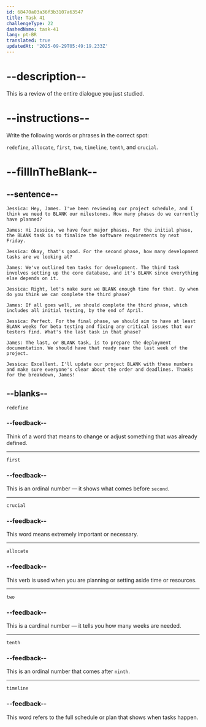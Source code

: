 ```yaml
---
id: 68470a03a36f3b3107a63547
title: Task 41
challengeType: 22
dashedName: task-41
lang: pt-BR
translated: true
updatedAt: '2025-09-29T05:49:19.233Z'
---
```


<!-- REVIEW -->

# --description--

This is a review of the entire dialogue you just studied.

# --instructions--

Write the following words or phrases in the correct spot:

`redefine`, `allocate`, `first`, `two`, `timeline`, `tenth`, and `crucial`.

# --fillInTheBlank--

## --sentence--

`Jessica: Hey, James. I've been reviewing our project schedule, and I think we need to BLANK our milestones. How many phases do we currently have planned?`

`James: Hi Jessica, we have four major phases. For the initial phase, the BLANK task is to finalize the software requirements by next Friday.`

`Jessica: Okay, that's good. For the second phase, how many development tasks are we looking at?`

`James: We've outlined ten tasks for development. The third task involves setting up the core database, and it's BLANK since everything else depends on it.`

`Jessica: Right, let's make sure we BLANK enough time for that. By when do you think we can complete the third phase?`

`James: If all goes well, we should complete the third phase, which includes all initial testing, by the end of April.`

`Jessica: Perfect. For the final phase, we should aim to have at least BLANK weeks for beta testing and fixing any critical issues that our testers find. What's the last task in that phase?`

`James: The last, or BLANK task, is to prepare the deployment documentation. We should have that ready near the last week of the project.`

`Jessica: Excellent. I'll update our project BLANK with these numbers and make sure everyone's clear about the order and deadlines. Thanks for the breakdown, James!`

## --blanks--

`redefine`

### --feedback--

Think of a word that means to change or adjust something that was already defined.

---

`first`

### --feedback--

This is an ordinal number — it shows what comes before `second`.

---

`crucial`

### --feedback--

This word means extremely important or necessary.

---

`allocate`

### --feedback--

This verb is used when you are planning or setting aside time or resources.

---

`two`

### --feedback--

This is a cardinal number — it tells you how many weeks are needed.

---

`tenth`

### --feedback--

This is an ordinal number that comes after `ninth`.

---

`timeline`

### --feedback--

This word refers to the full schedule or plan that shows when tasks happen.
